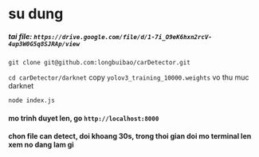 # su dung
##### tai file: `https://drive.google.com/file/d/1-7i_O9eK6hxn2rcV-4up3W0G5q8SJRAp/view`
`git clone git@github.com:longbuibao/carDetector.git`

`cd carDetector/darknet` copy `yolov3_training_10000.weights` vo thu muc darknet

`node index.js`

#### mo trinh duyet len, go `http://localhost:8000`
#### chon file can detect, doi khoang 30s, trong thoi gian doi mo terminal len xem no dang lam gi
